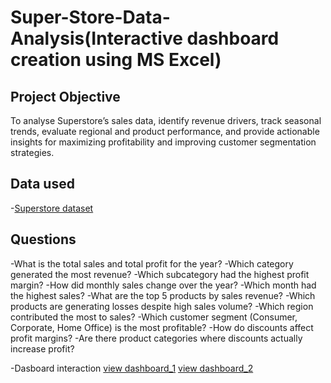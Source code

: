 # Super-Store-Data-Analysis(Interactive dashboard creation using MS Excel)
## Project Objective
To analyse Superstore’s sales data, identify revenue drivers, track seasonal trends, evaluate regional and product performance, and provide actionable insights for maximizing profitability and improving customer segmentation strategies.

## Data used
-<a href="https://github.com/Tusharnjaiswal/Superstore-sales-analysis-report-interactive-dashboard-creation-using-MS-Excel-/blob/main/Sales%20Analysis%20project.xlsx">Superstore dataset</a>

## Questions
-What is the total sales and total profit for the year?
-Which category generated the most revenue?
-Which subcategory had the highest profit margin?
-How did monthly sales change over the year?
-Which month had the highest sales?
-What are the top 5 products by sales revenue?
-Which products are generating losses despite high sales volume?
-Which region contributed the most to sales?
-Which customer segment (Consumer, Corporate, Home Office) is the most profitable?
-How do discounts affect profit margins?
-Are there product categories where discounts actually increase profit?

-Dasboard interaction <a href="https://github.com/Tusharnjaiswal/Superstore-sales-analysis-report-interactive-dashboard-creation-using-MS-Excel-/blob/main/Screenshot%20(dashboard_1).png">view dashboard_1</a>
                      <a href="https://github.com/Tusharnjaiswal/Superstore-sales-analysis-report-interactive-dashboard-creation-using-MS-Excel-/blob/main/Screenshot%20(dashboard_2).png">view dashboard_2</a>

